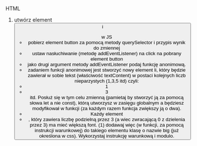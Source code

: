 HTML

1. utwórz element <button> i <ul> w <body>
   JS
1. pobierz element button za pomocą metody querySelector i przypis wynik do zmiennej
1. ustaw nasłuchiwanie (metodę addEventListener) na click na pobrany element button
1. jako drugi argument metody addEventListener podaj funkcję anonimową.
1. zadaniem funkcji anonimowej jest stworzyć nowy element li, który będzie zawierał w sobie tekst (właściwość textContent) w postaci kolejnych liczb nieparzystych (1,3,5 itd) czyli: <li>1</li><li>3</li> itd. Posłuż się w tym celu zmienną (pamietaj by stworzyć ją za pomocą słowa let a nie const), którą utworzysz w zasięgu globalnym a będziesz modyfikował w funkcji (za każdym razem funkcja zwiększy ją o dwa).
1. Każdy element <li>, który zawiera liczbę podzielną przez 3 (a wiec zwracającą 0 z dzielenia przez 3) ma mieć większą font. (1) dodawaj więc (w funkcji, za pomocą instrukcji warunkowej) do takiego elementu klasę o nazwie big (już określona w css). Wykorzystaj instrukcję warunkową i modulo.
